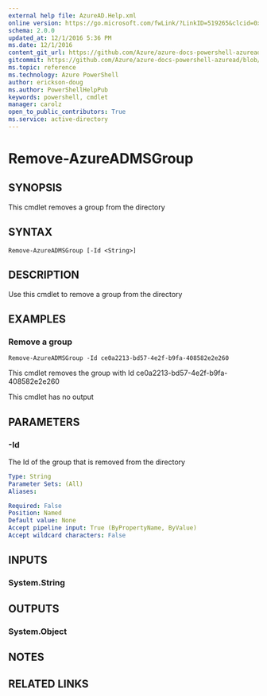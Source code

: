 ```yaml
---
external help file: AzureAD.Help.xml
online version: https://go.microsoft.com/fwLink/?LinkID=519265&clcid=0x409
schema: 2.0.0
updated_at: 12/1/2016 5:36 PM
ms.date: 12/1/2016
content_git_url: https://github.com/Azure/azure-docs-powershell-azuread/blob/live/Azure%20AD%20Cmdlets/AzureAD/v2/Remove-AzureADMSGroup.md
gitcommit: https://github.com/Azure/azure-docs-powershell-azuread/blob/8f658f99458e2c236d5f4be363030b6f24cacc4c/Azure%20AD%20Cmdlets/AzureAD/v2/Remove-AzureADMSGroup.md
ms.topic: reference
ms.technology: Azure PowerShell
author: erickson-doug
ms.author: PowerShellHelpPub
keywords: powershell, cmdlet
manager: carolz
open_to_public_contributors: True
ms.service: active-directory
---
```


# Remove-AzureADMSGroup

## SYNOPSIS
This cmdlet removes a group from the directory

## SYNTAX

```
Remove-AzureADMSGroup [-Id <String>]
```

## DESCRIPTION
Use this cmdlet to remove a group from the directory

## EXAMPLES

### Remove a group
```
Remove-AzureADMSGroup -Id ce0a2213-bd57-4e2f-b9fa-408582e2e260
```

This cmdlet removes the group with Id ce0a2213-bd57-4e2f-b9fa-408582e2e260


This cmdlet has no output

## PARAMETERS

### -Id
The Id of the group that is removed from the directory

```yaml
Type: String
Parameter Sets: (All)
Aliases: 

Required: False
Position: Named
Default value: None
Accept pipeline input: True (ByPropertyName, ByValue)
Accept wildcard characters: False
```

## INPUTS

### System.String

## OUTPUTS

### System.Object

## NOTES

## RELATED LINKS

